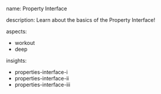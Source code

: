 name: Property Interface

description: Learn about the basics of the Property Interface!

aspects:
- workout
- deep

insights:
- properties-interface-i
- properties-interface-ii
- properties-interface-iii


